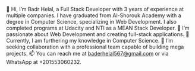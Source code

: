 👋 Hi, I’m Badr Helal, a Full Stack Developer with 3 years of experience at multiple companies. I have graduated from Al-Shorouk Academy with a degree in Computer Science, specializing in Web Development. I also completed programs at Udacity and NTI as a MEAN Stack Developer.
👀 I’m passionate about Web Development and creating full-stack applications.
🌱 Currently, I am furthering my knowledge in Computer Science.
💞️ I’m seeking collaboration with a professional team capable of building mega projects.
📫 You can reach me at baderhelal567@gmail.com or via WhatsApp at +201553060232.
